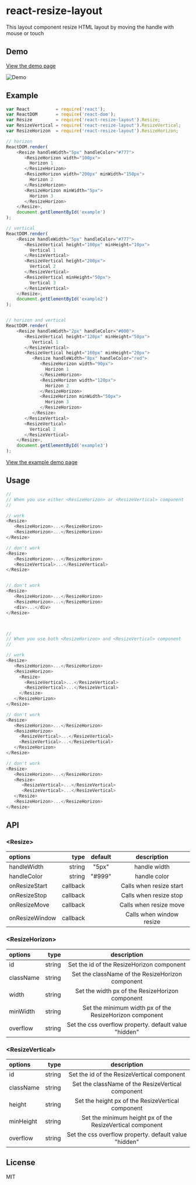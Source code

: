 # react-resize-layout
This layout component resize HTML layout by moving the handle with mouse or touch

## Demo
[View the demo page](https://bytefunc.github.io/react-resize-layout/demo/)

![Demo](https://github.com/bytefunc/react-resize-layout/raw/master/screenshot/demo.gif)


## Example
```javascript
var React          = require('react');
var ReactDOM       = require('react-dom');
var Resize         = require('react-resize-layout').Resize;
var ResizeVertical = require('react-resize-layout').ResizeVertical;
var ResizeHorizon  = require('react-resize-layout').ResizeHorizon;

// horizon
ReactDOM.render(
    <Resize handleWidth="5px" handleColor="#777">
       <ResizeHorizon width="100px">
         Horizon 1
       </ResizeHorizon>
       <ResizeHorizon width="200px" minWidth="150px">
         Horizon 2
       </ResizeHorizon>
       <ResizeHorizon minWidth="5px">
         Horizon 3
       </ResizeHorizon>
    </Resize>,
    document.getElementById('example')
);

// vertical
ReactDOM.render(
    <Resize handleWidth="5px" handleColor="#777">
       <ResizeVertical height="100px" minHeight="10px">
         Vertical 1
       </ResizeVertical>
       <ResizeVertical height="200px">
         Vertical 2
       </ResizeVertical>
       <ResizeVertical minHeight="50px">
         Vertical 3
       </ResizeVertical>
    </Resize>,
    document.getElementById('example2')
);


// horizon and vertical
ReactDOM.render(
    <Resize handleWidth="2px" handleColor="#000">
       <ResizeVertical height="120px" minHeight="50px">
          Vertical 1
       </ResizeVertical>
       <ResizeVertical height="160px" minHeight="20px">
          <Resize handleWidth="8px" handleColor="red">
             <ResizeHorizon width="90px">
               Horizon 1
             </ResizeHorizon>
             <ResizeHorizon width="120px">
               Horizon 2
             </ResizeHorizon>
             <ResizeHorizon minWidth="50px">
               Horizon 3
             </ResizeHorizon>
          </Resize>
       </ResizeVertical>
       <ResizeVertical>
         Vertical 2
       </ResizeVertical>
    </Resize>,
    document.getElementById('example3')
);

```

[View the example demo page](https://bytefunc.github.io/react-resize-layout/example-demo/)

## Usage
```javascript
// 
// When you use either <ResizeHorizon> or <ResizeVertical> component
// 

// work
<Resize>
   <ResizeHorizon>...</ResizeHorizon>
   <ResizeHorizon>...</ResizeHorizon>
</Resize>

// don't work
<Resize>
   <ResizeHorizon>...</ResizeHorizon>
   <ResizeVertical>...</ResizeVertical>
</Resize>


// don't work
<Resize>
   <ResizeHorizon>...</ResizeHorizon>
   <ResizeHorizon>...</ResizeHorizon>
   <div>...</div>
</Resize>



// 
// When you use both <ResizeHorizon> and <ResizeVertical> component
// 

// work
<Resize>
   <ResizeHorizon>...</ResizeHorizon>
   <ResizeHorizon>
     <Resize>
       <ResizeVertical>...</ResizeVertical>
       <ResizeVertical>...</ResizeVertical>
     </Resize>
   </ResizeHorizon>
</Resize>

// don't work
<Resize>
   <ResizeHorizon>...</ResizeHorizon>
   <ResizeHorizon>
     <ResizeVertical>...</ResizeVertical>
     <ResizeVertical>...</ResizeVertical>
   </ResizeHorizon>
</Resize>

// don't work
<Resize>
   <ResizeHorizon>...</ResizeHorizon>
   <Resize>
      <ResizeVertical>...</ResizeVertical>
      <ResizeVertical>...</ResizeVertical>
   </Resize>
   <ResizeHorizon>...</ResizeHorizon>
</Resize>

```

## API
### \<Resize\>
|   options  |    type    |      default       |   description   |
|:-----------|-----------:|:------------------:|:---------------:|
|handleWidth|   string   |      "5px"       |   handle width   |
| handleColor|   string   |    "#999"     |   handle color   |
| onResizeStart|   callback|                  |   Calls when resize start  |
| onResizeStop |   callback|                  |   Calls when resize stop  |
| onResizeMove |   callback| |   Calls when resize move  |
| onResizeWindow  |   callback|     |   Calls when window resize |

### \<ResizeHorizon\>
|   options  |    type    |      description   |
|:-----------|-----------:|:---------------:|
|id|   string   |   Set the id of the ResizeHorizon component   |
| className|   string   |   Set the className of the ResizeHorizon component   |
| width|   string   |  Set the width px of the ResizeHorizon component |
| minWidth|   string   |   Set the minimum width px of the ResizeHorizon component  |
| overflow|   string   | Set  the css overflow property. default value "hidden"  |

### \<ResizeVertical\>
|   options  |    type    |      description   |
|:-----------|-----------:|:---------------:|
|id|   string   |  Set the id of the ResizeVertical component  |
| className|   string   | Set the className of the ResizeVertical component  |
| height|   string   |  Set the height px of the ResizeVertical component |
| minHeight|   string   | Set  the minimum height px of the ResizeVertical component  |
| overflow|   string   | Set  the css overflow property. default value "hidden"  |

## License
MIT